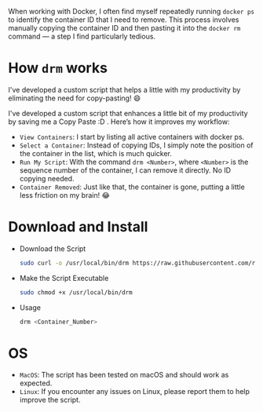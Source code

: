 When working with Docker, I often find myself repeatedly running `docker ps` to identify the container ID that I need to remove. This process involves manually copying the container ID and then pasting it into the `docker rm` command — a step I find particularly tedious.

# How `drm` works

I've developed a custom script that helps a little with my productivity by eliminating the need for copy-pasting! 😄

I've developed a custom script that enhances a little bit of my productivity by
saving me a Copy Paste :D . Here’s how it improves my workflow:

- `View Containers`: I start by listing all active containers with docker ps.
- `Select a Container`: Instead of copying IDs, I simply note the position of the container in the list, which is much quicker.
- `Run My Script`: With the command `drm <Number>`, where `<Number>` is the sequence number of the container, I can remove it directly. No ID copying needed.
- `Container Removed`: Just like that, the container is gone, putting a little less friction on my brain! 😂

# Download and Install

- Download the Script

  ```bash
  sudo curl -o /usr/local/bin/drm https://raw.githubusercontent.com/rabi-siddique/drm/refs/heads/main/drm
  ```

- Make the Script Executable

  ```bash
  sudo chmod +x /usr/local/bin/drm

  ```

- Usage
  ```bash
  drm <Container_Number>
  ```

# OS

- `MacOS`: The script has been tested on macOS and should work as expected.
- `Linux`: If you encounter any issues on Linux, please report them to help improve the script.

